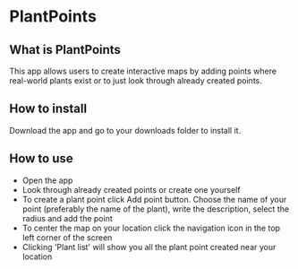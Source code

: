 # PlantPoints

## What is PlantPoints

This app allows users to create interactive maps by adding points where real-world plants exist or to just look through already created points.

## How to install

Download the app and go to your downloads folder to install it.

## How to use
- Open the app
- Look through already created points or create one yourself
- To create a plant point click Add point button. Choose the name of your point (preferably the name of the plant), write the description, select the radius and add the point
- To center the map on your location click the navigation icon in the top left corner of the screen
- Clicking 'Plant list' will show you all the plant point created near your location
